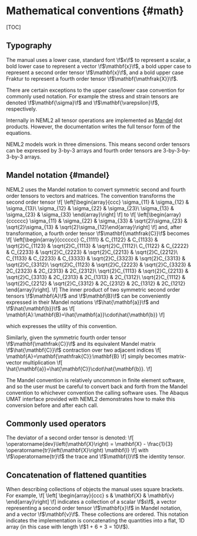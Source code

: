 # Mathematical conventions {#math}

[TOC]

## Typography

The manual uses a lower case, standard font \f$x\f$ to represent a scalar, a bold lower case to represent a vector
\f$\mathbf{x}\f$, a bold upper case to represent a second order tensor \f$\mathbf{x}\f$, and a bold upper case Fraktur to represent a fourth order tensor \f$\mathbf{\mathfrak{X}}\f$.

There are certain exceptions to the upper case/lower case convention for commonly used notation. For example the stress and strain tensors are denoted \f$\mathbf{\sigma}\f$ and \f$\mathbf{\varepsilon}\f$, respectively.

Internally in NEML2 all tensor operations are implemented as [Mandel](#mandel) dot products. However, the documentation writes the full tensor form of the equations.

NEML2 models work in three dimensions. This means second order tensors can be expressed by 3-by-3 arrays and
fourth order tensors are 3-by-3-by-3-by-3 arrays.

## Mandel notation {#mandel}

NEML2 uses the Mandel notation to convert symmetric second and fourth order tensors to vectors and matrices.
The convention transforms the second order tensor
\f[
      \left[\begin{array}{ccc}
      \sigma_{11} & \sigma_{12} & \sigma_{13}\\
      \sigma_{12} & \sigma_{22} & \sigma_{23}\\
      \sigma_{13} & \sigma_{23} & \sigma_{33}
      \end{array}\right]
\f]
to
\f[
      \left[\begin{array}{cccccc}
      \sigma_{11} & \sigma_{22} & \sigma_{33} & \sqrt{2}\sigma_{23} &
      \sqrt{2}\sigma_{13} & \sqrt{2}\sigma_{12}\end{array}\right]
\f]
and, after transformation, a fourth order tensor \f$\mathbf{\mathfrak{C}}\f$ becomes
\f[
      \left[\begin{array}{cccccc}
      C_{1111} & C_{1122} & C_{1133} & \sqrt{2}C_{1123} & \sqrt{2}C_{1113} & \sqrt{2}C_{1112}\\
      C_{1122} & C_{2222} & C_{2233} & \sqrt{2}C_{2223} & \sqrt{2}C_{2213} & \sqrt{2}C_{2212}\\
      C_{1133} & C_{2233} & C_{3333} & \sqrt{2}C_{3323} & \sqrt{2}C_{3313} & \sqrt{2}C_{3312}\\
      \sqrt{2}C_{1123} & \sqrt{2}C_{2223} & \sqrt{2}C_{3323} & 2C_{2323} & 2C_{2313} & 2C_{2312}\\
      \sqrt{2}C_{1113} & \sqrt{2}C_{2213} & \sqrt{2}C_{3313} & 2C_{2313} & 2C_{1313} & 2C_{1312}\\
      \sqrt{2}C_{1112} & \sqrt{2}C_{2212} & \sqrt{2}C_{3312} & 2C_{2312} & 2C_{1312} & 2C_{1212}
      \end{array}\right].
\f]
The inner product of two symmetric second order tensors \f$\mathbf{A}\f$ and \f$\mathbf{B}\f$ can be conveniently expressed in their Mandel notations \f$\hat{\mathbf{a}}\f$ and \f$\hat{\mathbf{b}}\f$ as
\f[
      \mathbf{A}:\mathbf{B}=\hat{\mathbf{a}}\cdot\hat{\mathbf{b}}
\f]

which expresses the utility of this convention.

Similarly, given the symmetric fourth order tensor \f$\mathbf{\mathfrak{C}}\f$ and its equivalent Mandel matrix \f$\hat{\mathbf{C}}\f$ contraction over two adjacent indices
\f[
      \mathbf{A}=\mathbf{\mathfrak{C}}:\mathbf{B}
\f]
simply becomes matrix-vector multiplication
\f[
      \hat{\mathbf{a}}=\hat{\mathbf{C}}\cdot\hat{\mathbf{b}}.
\f]

The Mandel convention is relatively uncommon in finite element software, and so the user must be careful to convert back and forth from the Mandel convention to whichever convention the calling software uses. The Abaqus UMAT interface provided with NEML2 demonstrates how to make this conversion before and after each call.

## Commonly used operators

The deviator of a second order tensor is denoted:
\f[
   \operatorname{dev}\left(\mathbf{X}\right) = \mathbf{X} - \frac{1}{3}
      \operatorname{tr}\left(\mathbf{X}\right) \mathbf{I}
\f]
with \f$\operatorname{tr}\f$ the trace and \f$\mathbf{I}\f$ the identity tensor.

## Concatenation of flattened quantities

When describing collections of objects the manual uses square brackets. For example,
\f[
   \left[ \begin{array}{ccc} s & \mathbf{X} & \mathbf{v} \end{array}\right]
\f]
indicates a collection of a scalar \f$s\f$, a vector representing a second order tensor \f$\mathbf{x}\f$ in Mandel notation, and a vector \f$\mathbf{v}\f$. These collections are ordered. This notation indicates the implementation is concatenating the quantities into a flat, 1D array (in this case with length \f$1 + 6 + 3 = 10\f$).

